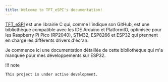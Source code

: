 ```yaml
---
title: Welcome to TFT_eSPI's documentation!
---
```


[TFT_eSPI](https://github.com/Bodmer/TFT_eSPI) est une librairie C qui, comme l'indique son GitHub, est 
une bibliothèque compatible avec les IDE Arduino et PlatformIO, optimisée pour les Raspberry Pi Pico (RP2040),
STM32, ESP8266 et ESP32 qui prennent en charge les différents drivers d'écran.

Je commence ici une documentation détaillée de cette bibliothèque qui m'a manquée pour mes développements sur ESP32.





!!! note

    This project is under active development.


